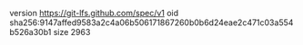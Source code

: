 version https://git-lfs.github.com/spec/v1
oid sha256:9147affed9583a2c4a06b506171867260b0b6d24eae2c471c03a554b526a30b1
size 2963
